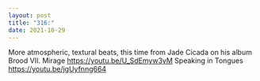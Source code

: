 ```yaml
---
layout: post
title: "316:"
date: 2021-10-29
---
```


More atmospheric, textural beats, this time from Jade Cicada on his album Brood VII.
 Mirage
https://youtu.be/U_SdEmyw3yM
 Speaking in Tongues
https://youtu.be/jgUyfnng664
